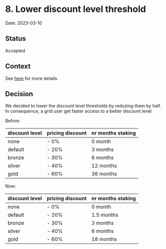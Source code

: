 # 8. Lower discount level threshold

Date: 2023-03-10

## Status

Accepted

## Context

See [here](https://github.com/threefoldtech/tfchain/issues/637) for more details.

## Decision

We decided to lower the discount level thresholds by reduzing them by half.
In consequence, a grid user get faster access to a better discount level

Before:

 | discount level | pricing discount | nr months staking |
 | -------------- | -----------------| ----------------- |
 | none           | - 0%             | 0 month           |
 | default        | - 20%            | 3 months          |
 | bronze         | - 30%            | 6 months          |
 | silver         | - 40%            | 12 months         |
 | gold           | - 60%            | 36 months         |

Now:

 | discount level | pricing discount | nr months staking |
 | -------------- | -----------------| ----------------- |
 | none           | - 0%             | 0 month           |
 | default        | - 20%            | 1.5 months        |
 | bronze         | - 30%            | 3 months          |
 | silver         | - 40%            | 6 months          |
 | gold           | - 60%            | 18 months         |

